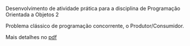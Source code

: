 Desenvolvimento de atividade prática para a disciplina de Programação Orientada a Objetos 2

Problema clássico de programação concorrente, o Produtor/Consumidor.

Mais detalhes no [pdf](/Lavador-de-Pratos.pdf)
